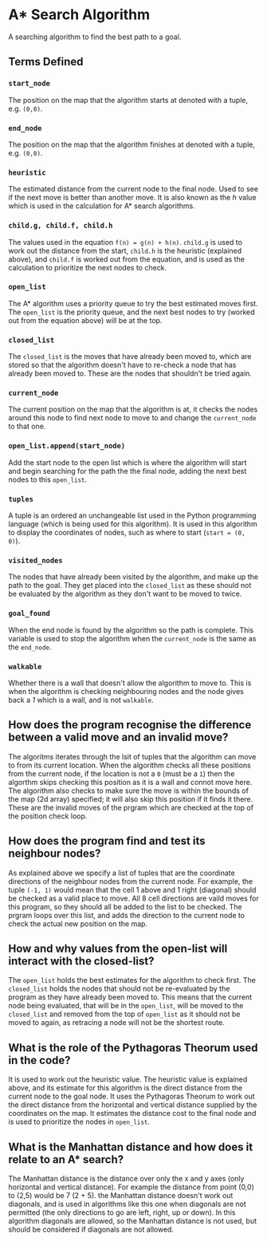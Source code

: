 # A* Search Algorithm

A searching algorithm to find the best path to a goal.

## Terms Defined

### `start_node`

The position on the map that the algorithm starts at denoted with a tuple, e.g. `(0,0)`.

### `end_node`

The position on the map that the algorithm finishes at denoted with a tuple, e.g. `(0,0)`.

### `heuristic`

The estimated distance from the current node to the final node. Used to see if the next move is better than another move. It is also known as the *h* value which is used in the calculation for A* search algorithms.

### `child.g, child.f, child.h`

The values used in the equation `f(n) = g(n) + h(n)`. `child.g` is used to work out the distance from the start, `child.h` is the heuristic (explained above), and `child.f` is worked out from the equation, and is used as the calculation to prioritize the next nodes to check.

### `open_list`

The A* algorithm uses a priority queue to try the best estimated moves first. The `open_list` is the priority queue, and the next best nodes to try (worked out from the equation above) will be at the top.

### `closed_list`

The `closed_list` is the moves that have already been moved to, which are stored so that the algorithm doesn't have to re-check a node that has already been moved to. These are the nodes that shouldn't be tried again.

### `current_node`

The current position on the map that the algorithm is at, it checks the nodes around this node to find next node to move to and change the `current_node` to that one.

### `open_list.append(start_node)`

Add the start node to the open list which is where the algorithm will start and begin searching for the path the the final node, adding the next best nodes to this `open_list`.

### `tuples`

A tuple is an ordered an unchangeable list used in the Python programming language (which is being used for this algorithm). It is used in this algorithm to display the coordinates of nodes, such as where to start (`start = (0, 0)`).

### `visited_nodes`

The nodes that have already been visited by the algorithm, and make up the path to the goal. They get placed into the `closed_list` as these should not be evaluated by the algorithm as they don't want to be moved to twice.

### `goal_found`

When the end node is found by the algorithm so the path is complete. This variable is used to stop the algorithm when the `current_node` is the same as the `end_node`.

### `walkable`

Whether there is a wall that doesn't allow the algorithm to move to. This is when the algorithm is checking neighbouring nodes and the node gives back a *1* which is a wall, and is not `walkable`.

## How does the program recognise the difference between a valid move and an invalid move?

The algoritms iterates through the lsit of tuples that the algorithm can move to from its current location. When the algorithm checks all these positions from the current node, if the location is not a `0` (must be a `1`) then the algorthm skips checking this position as it is a wall and connot move here. The algorithm also checks to make sure the move is within the bounds of the map (2d array) specified; it will also skip this position if it finds it there. These are the invalid moves of the prgram which are checked at the top of the position check loop.

## How does the program find and test its neighbour nodes?

As explained above we specify a list of tuples that are the coordinate directions of the neighbour nodes from the current node. For example, the tuple `(-1, 1)` would mean that the cell 1 above and 1 right (diagonal) should be checked as a valid place to move. All 8 cell directions are vaild moves for this program, so they should all be added to the list to be checked. The prgram loops over this list, and adds the direction to the current node to check the actual new position on the map.

## How and why values from the open-list will interact with the closed-list?

The `open_list` holds the best estimates for the algorithm to check first. The `closed_list` holds the nodes that should not be re-evaluated by the program as they have already been moved to. This means that the current node being evaluated, that will be in the `open_list`, will be moved to the `closed_list` and removed from the top of `open_list` as it should not be moved to again, as retracing a node will not be the shortest route.

## What is the role of the Pythagoras Theorum used in the code?

It is used to work out the heuristic value. The heuristic value is explained above, and its estimate for this algorithm is the direct distance from the current node to the goal node. It uses the Pythagoras Theorum to work out the direct distance from the horizontal and vertical distance supplied by the coordinates on the map. It estimates the distance cost to the final node and is used to prioritize the nodes in `open_list`.

## What is the Manhattan distance and how does it relate to an A* search?

The Manhattan distance is the distance over only the x and y axes (only horizontal and vertical distance). For example the distance from point (0,0) to (2,5) would be 7 (2 + 5). the Manhattan distance doesn't work out diagonals, and is used in algorithms like this one when diagonals are not permitted (the only directions to go are left, right, up or down). In this algorithm diagonals are allowed, so the Manhattan distance is not used, but should be considered if diagonals are not allowed.
